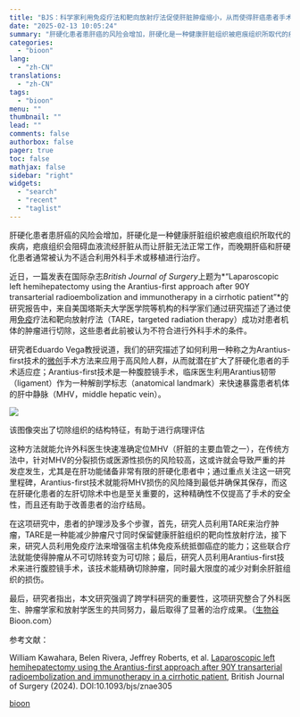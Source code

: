```yaml
---
title: "BJS：科学家利用免疫疗法和靶向放射疗法促使肝脏肿瘤缩小，从而使得肝癌患者手术成为可能"
date: "2025-02-13 10:05:24"
summary: "肝硬化患者患肝癌的风险会增加，肝硬化是一种健康肝脏组织被疤痕组织所取代的疾病，疤痕组织会阻碍血液流经..."
categories:
  - "bioon"
lang:
  - "zh-CN"
translations:
  - "zh-CN"
tags:
  - "bioon"
menu: ""
thumbnail: ""
lead: ""
comments: false
authorbox: false
pager: true
toc: false
mathjax: false
sidebar: "right"
widgets:
  - "search"
  - "recent"
  - "taglist"
---
```


肝硬化患者患肝癌的风险会增加，肝硬化是一种健康肝脏组织被疤痕组织所取代的疾病，疤痕组织会阻碍血液流经肝脏从而让肝脏无法正常工作，而晚期肝癌和肝硬化患者通常被认为不适合利用外科手术或移植进行治疗。

近日，一篇发表在国际杂志*British Journal of Surgery*上题为*“Laparoscopic left hemihepatectomy using the Arantius-first approach after 90Y transarterial radioembolization and immunotherapy in a cirrhotic patient”*的研究报告中，来自美国塔斯夫大学医学院等机构的科学家们通过研究描述了通过使用[免疫](https://www.medsci.cn/guideline/search?keyword=%E5%85%8D%E7%96%AB)疗法和靶向放射疗法（TARE，targeted radiation therapy）成功对患者机体的肿瘤进行切除，这些患者此前被认为不符合进行外科手术的条件。

研究者Eduardo Vega教授说道，我们的研究描述了如何利用一种称之为Arantius-first技术的[微创](https://www.medsci.cn/topic/show?id=df8950505a2)手术方法来应用于高风险人群，从而就潜在扩大了肝硬化患者的手术适应症；Arantius-first技术是一种腹腔镜手术，临床医生利用Arantius韧带（ligament）作为一种解剖学标志（anatomical landmark）来快速暴露患者机体的肝中静脉（MHV，middle hepatic vein）。

![](https://img.medsci.cn/bioon-com/20250211/1739273219328_1938376.png)

该图像突出了切除组织的结构特征，有助于进行病理评估

这种方法就能允许外科医生快速准确定位MHV（肝脏的主要血管之一），在传统方法中，针对MHV的分裂损伤或医源性损伤的风险较高，这或许就会导致严重的并发症发生，尤其是在肝功能储备非常有限的肝硬化患者中；通过重点关注这一研究里程碑，Arantius-first技术就能将MHV损伤的风险降到最低并确保其保存，而这在肝硬化患者的左肝切除术中也是至关重要的，这种精确性不仅提高了手术的安全性，而且还有助于改善患者的治疗结局。

在这项研究中，患者的护理涉及多个步骤，首先，研究人员利用TARE来治疗肿瘤，TARE是一种能减少肿瘤尺寸同时保留健康肝脏组织的靶向性放射疗法，接下来，研究人员利用免疫疗法来增强宿主机体免疫系统抵御癌症的能力；这些联合疗法就能使得肿瘤从不可切除转变为可切除；最后，研究人员利用Arantius-first技术来进行腹腔镜手术，该技术能精确切除肿瘤，同时最大限度的减少对剩余肝脏组织的损伤。

最后，研究者指出，本文研究强调了跨学科研究的重要性，这项研究整合了外科医生、肿瘤学家和放射学医生的共同努力，最后取得了显著的治疗成果。（[生物谷](https://www.bioon.com)Bioon.com）

参考文献：

William Kawahara, Belen Rivera, Jeffrey Roberts, et al. [Laparoscopic left hemihepatectomy using the Arantius-first approach after 90Y transarterial radioembolization and immunotherapy in a cirrhotic patient](https://academic.oup.com/bjs/article/112/2/znae305/8003585?login=false), British Journal of Surgery (2024). DOI:10.1093/bjs/znae305

[bioon](http://news.bioon.com/article/c95a862850c2.html)
